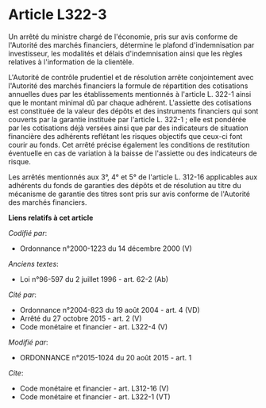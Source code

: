 # Article L322-3

Un arrêté du ministre chargé de l'économie, pris sur avis conforme de l'Autorité des marchés financiers, détermine le plafond
d'indemnisation par investisseur, les modalités et délais d'indemnisation ainsi que les règles relatives à l'information de
la clientèle. 

L'Autorité de contrôle prudentiel et de résolution arrête conjointement avec l'Autorité des marchés financiers la formule de
répartition des cotisations annuelles dues par les établissements mentionnés à l'article L. 322-1 ainsi que le montant
minimal dû par chaque adhérent. L'assiette des cotisations est constituée de la valeur des dépôts et des instruments
financiers qui sont couverts par la garantie instituée par l'article L. 322-1 ; elle est pondérée par les cotisations déjà
versées ainsi que par des indicateurs de situation financière des adhérents reflétant les risques objectifs que ceux-ci font
courir au fonds. Cet arrêté précise également les conditions de restitution éventuelle en cas de variation à la baisse de
l'assiette ou des indicateurs de risque. 

Les arrêtés mentionnés aux 3°, 4° et 5° de l'article L. 312-16 applicables aux adhérents du fonds de garanties des dépôts et
de résolution au titre du mécanisme de garantie des titres sont pris sur avis conforme de l'Autorité des marchés financiers.

**Liens relatifs à cet article**

_Codifié par_:

  - Ordonnance n°2000-1223 du 14 décembre 2000 (V)

_Anciens textes_:

  - Loi n°96-597 du 2 juillet 1996 - art. 62-2 (Ab)

_Cité par_:

  - Ordonnance n°2004-823 du 19 août 2004 - art. 4 (VD)
  - Arrêté du 27 octobre 2015 - art. 2 (V)
  - Code monétaire et financier - art. L322-4 (V)

_Modifié par_:

  - ORDONNANCE n°2015-1024 du 20 août 2015 - art. 1

_Cite_:

  - Code monétaire et financier - art. L312-16 (V)
  - Code monétaire et financier - art. L322-1 (VT)
